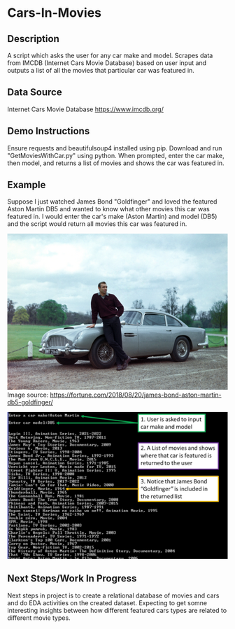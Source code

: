 # Cars-In-Movies

## Description
A script which asks the user for any car make and model. Scrapes data from IMCDB (Internet Cars Movie Database) based on user input and outputs a list of all the movies that particular car was featured in.

## Data Source
Internet Cars Movie Database
https://www.imcdb.org/ 

## Demo Instructions
Ensure requests and beautifulsoup4 installed using pip. Download and run "GetMoviesWithCar.py" using python. When prompted, enter the car make, then model, and returns a list of movies and shows the car was featured in.

## Example
Suppose I just watched James Bond "Goldfinger" and loved the featured Aston Martin DB5 and wanted to know what other movies this car was featured in. I would enter the car's make (Aston Martin) and model (DB5) and the script would return all movies this car was featured in.

![alt text](https://github.com/benjo1095/Cars-In-Movies/blob/main/figures/GoldfingerDB5.jpg)
Image source: https://fortune.com/2018/08/20/james-bond-aston-martin-db5-goldfinger/

![alt text](https://github.com/benjo1095/Cars-In-Movies/blob/main/figures/DemoOfMoviesFeatCar.jpg)

## Next Steps/Work In Progress
Next steps in project is to create a relational database of movies and cars and do EDA activities on the created dataset. Expecting to get somne interesting insights between how different featured cars types are related to different movie types.
